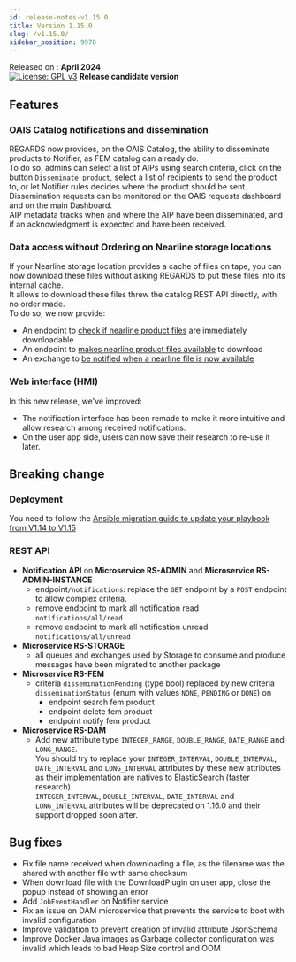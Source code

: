 ```yaml
---
id: release-notes-v1.15.0
title: Version 1.15.0
slug: /v1.15.0/
sidebar_position: 9978
---
```


Released on : **April 2024**  
[![License: GPL v3](https://img.shields.io/badge/License-GPLv3-blue.svg)](https://www.gnu.org/licenses/gpl-3.0)
**Release candidate version**

## Features

### OAIS Catalog notifications and dissemination

REGARDS now provides, on the OAIS Catalog, the ability to disseminate products to Notifier, as FEM catalog can already
do.  
To do so, admins can select a list of AIPs using search criteria, click on the button `Disseminate product`, select
a list of recipients to send the product to, or let Notifier rules decides where the product should be sent.  
Dissemination requests can be monitored on the OAIS requests dashboard and on the main Dashboard.  
AIP metadata tracks when and where the AIP have been disseminated, and if an acknowledgment is expected and have been
received.

### Data access without Ordering on Nearline storage locations

If your Nearline storage location provides a cache of files on tape, you can now download these files without asking
REGARDS to put these files into its internal cache.  
It allows to download these files threw the catalog REST API directly, with no order made.  
To do so, we now provide:

* An endpoint to [check if nearline product files](/docs/development/backend/services/catalog/api-guides/rest/file-restoration-api#check-product-availability-endpoint) 
  are immediately downloadable
* An endpoint to [makes nearline product files available](/docs/development/backend/services/catalog/api-guides/rest/file-restoration-api#product-restoration-endpoint) to download
* An exchange to [be notified when a nearline file is now available](/docs/development/backend/services/storage/file-availability-api)

### Web interface (HMI)

In this new release, we've improved:

* The notification interface has been remade to make it more intuitive and allow research among received notifications.
* On the user app side, users can now save their research to re-use it later.

## Breaking change

### Deployment

You need to follow the [Ansible migration guide to update your playbook from V1.14 to V1.15](/docs/setup/swarm/migration/1.14-to-1.15)

### REST API

- **Notification API** on **Microservice RS-ADMIN** and **Microservice RS-ADMIN-INSTANCE**
    - endpoint`/notifications`: replace the `GET` endpoint by a `POST` endpoint to allow complex
      criteria.
    - remove endpoint to mark all notification read `notifications/all/read`
    - remove endpoint to mark all notification unread `notifications/all/unread`
- **Microservice RS-STORAGE**
  - all queues and exchanges used by Storage to consume and produce messages have been migrated to another package
- **Microservice RS-FEM**
    - criteria `disseminationPending` (type bool) replaced by new criteria `disseminationStatus` (enum with
      values `NONE`, `PENDING` or `DONE`) on
        - endpoint search fem product
        - endpoint delete fem product
        - endpoint notify fem product
- **Microservice RS-DAM**
    - Add new attribute type `INTEGER_RANGE`, `DOUBLE_RANGE`, `DATE_RANGE` and `LONG_RANGE`.  
      You should try to replace your `INTEGER_INTERVAL`, `DOUBLE_INTERVAL`, `DATE_INTERVAL` and `LONG_INTERVAL`
      attributes by these new attributes as their implementation are natives to ElasticSearch (faster research).  
      `INTEGER_INTERVAL`, `DOUBLE_INTERVAL`, `DATE_INTERVAL` and `LONG_INTERVAL` attributes will be deprecated on 1.16.0
      and their support dropped soon after.

## Bug fixes

- Fix file name received when downloading a file, as the filename was the shared with another file with same checksum
- When download file with the DownloadPlugin on user app, close the popup instead of showing an error
- Add `JobEventHandler` on Notifier service
- Fix an issue on DAM microservice that prevents the service to boot with invalid configuration
- Improve validation to prevent creation of invalid attribute JsonSchema
- Improve Docker Java images as Garbage collector configuration was invalid which leads to bad Heap Size control and OOM
